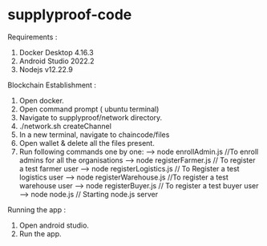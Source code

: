 # supplyproof-code

Requirements : 
1. Docker Desktop 4.16.3
2. Android Studio 2022.2
3. Nodejs v12.22.9

Blockchain Establishment :
1. Open docker.
2. Open command prompt ( ubuntu terminal)
3. Navigate to supplyproof/network directory.
4. ./network.sh createChannel
5. In a new terminal, navigate to chaincode/files
6. Open wallet & delete all the files present.
7. Run following commands one by one: 
  --> node enrollAdmin.js  //To enroll admins for all the organisations
  --> node registerFarmer.js  // To register a test farmer user
  --> node registerLogistics.js  // To Register a test logistics user
  --> node registerWarehouse.js  //To register a test warehouse user
  --> node registerBuyer.js  // To register a test buyer user
  --> node node.js  // Starting node.js server

Running the app :
1. Open android studio.
2. Run the app.
